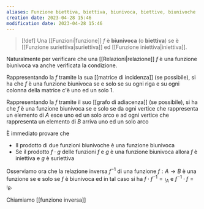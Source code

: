 ```yaml
---
aliases: Funzione biettiva, biettiva, biunivoca, biettive, biunivoche
creation date: 2023-04-28 15:46
modification date: 2023-04-28 15:46
---
```


> [!def]
> Una [[Funzioni|funzione]] $f$ è **biunivoca** (o **biettiva**) se è [[Funzione suriettiva|suriettiva]] ed [[Funzione iniettiva|iniettiva]].
> 

Naturalmente per verificare che una [[Relazioni|relazione]] $f$ è una funzione biunivoca va anche verificata la condizione.

Rappresentando la $f$ tramite la sua [[matrice di incidenza]] (se possibile), si ha che $f$ è una funzione biunivoca se e solo se su ogni riga e su ogni colonna della matrice c'è uno ed un solo 1.

Rappresentando la $f$ tramite il suo [[grafo di adiacenza]] (se possibile), si ha che $f$ è una funzione biunivoca se e solo se da ogni vertice che rappresenta un elemento di $A$ esce uno ed un solo arco e ad ogni vertice che rappresenta un elemento di $B$ arriva uno ed un solo arco

È immediato provare che
- Il prodotto di due funzioni biunivoche è una funzione biunivoca
- Se il prodotto $f \cdot g$ delle funzioni $f$ e $g$ è una funzione biunivoca allora $f$ è iniettiva e $g$ è suriettiva

Osserviamo ora che la relazione inversa $f^{-1}$ di una funzione $f : A \to B$ è una funzione se e solo se $f$ è biunivoca ed in tal caso si ha $f \cdot f^{-1} = \imath_{A}$ e $f^{-1} \cdot f = \imath_{B}$.

Chiamiamo [[funzione inversa]]

